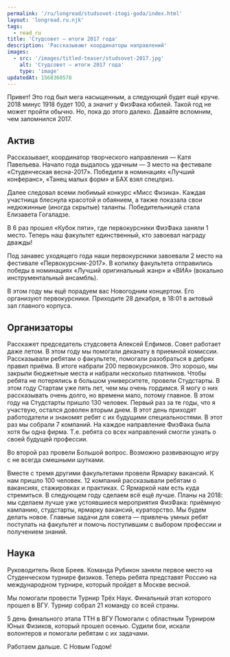 ```yaml
---
permalink: '/ru/longread/studsovet-itogi-goda/index.html'
layout: 'longread.ru.njk'
tags:
  - read_ru
title: 'Студсовет – итоги 2017 года'
description: 'Рассказывают координаторы направлений'
images:
  - src: '/images/titled-teaser/studsovet-2017.jpg'
    alt: 'Студсовет – итоги 2017 года'
    type: 'image'
updatedAt: 1568360578
---
```

Привет! Это год был мега насыщенным, а следующий будет ещё круче. 2018 минус 1918 будет 100, а значит у ФизФака юбилей. Такой год не может пройти обычно. Но, пока до этого далеко. Давайте вспомним, чем запомнился 2017.

Актив
-----

Рассказывает, координатор творческого направления — Катя Павельева. Начало года выдалось удачным — 3 место на фестивале «Студенческая весна-2017». Победили в номинациях «Лучший конферанс», «Танец малых форм» и БАХ взял спецприз.

Далее следовал всеми любимый конкурс «Мисс Физика». Каждая участница блеснула красотой и обаянием, а также показала свои недюжинные (иногда скрытые) таланты. Победительницей стала Елизавета Гогаладзе.

В 6 раз прошел «Кубок пяти», где первокурсники ФизФака заняли 1 место. Теперь наш факультет единственный, кто завоевал награду дважды!

Под занавес уходящего года наши первокурсники завоевали 2 место на фестивале «Первокурсник-2017». В копилку факультета отправились победы в номинациях «Лучший оригинальный жанр» и «ВИА» (вокально инструментальный ансамбль).

В этом году мы ещё порадуем вас Новогодним концертом. Его организуют первокурсники. Приходите 28 декабря, в 18:01 в актовый зал главного корпуса.

Организаторы
------------

Расскажет председатель студсовета Алексей Елфимов. Совет работает даже летом. В этом году мы помогали деканату в приемной комиссии. Рассказывали ребятам о факультете, помогали разобраться в дебрях правил приёма. В итоге набрали 200 первокурсников. Это хорошо, мы закрыли бюджетные места и набрали несколько платников. Чтобы ребята не потерялись в большом университете, провели Студстарты. В этом году Стартам уже пять лет, чем мы очень гордимся. Я могу о них рассказывать очень долго, но времени мало, потому главное. В этом году на Студстарты пришло 130 человек. Первый раз за те годы, что я участвую, остался доволен вторым днем. В этот день приходят работодатели и знакомят ребят с их будущими специальностями. В этот раз мы собрали 7 компаний. На каждое направление ФизФака была хотя бы одна фирма. Т.е. ребята со всех направлений смогли узнать о своей будущей профессии.

Во второй раз провели Большой вопрос. Возможно развивающую игру с не всегда смешными шутками.

Вместе с тремя другими факультетами провели Ярмарку вакансий. К нам пришло 100 человек. 12 компаний рассказывали ребятам о вакансиях, стажировках и практиках. С Ярмаркой нам есть куда стремиться. В следующем году сделаем всё ещё лучше. Планы на 2018: мы сделаем лучше уже устоявшиеся мероприятия ФизФака: приёмную кампанию, студстарты, ярмарку вакансий, кураторство. Мы будем делать новое. Главные задачи для совета — привлечь умных ребят поступать на факультет и помочь поступившим с выбором профессии и получением знаний.

Наука
-----

Руководитель Яков Бреев. Команда Рубикон заняли первое место на Студенческом турнире физиков. Теперь ребята представят Россию на международном турнире, который пройдет в Москве весной.

Мы помогали провести Турнир Трёх Наук. Финальный этап которого прошел в ВГУ. Турнир собрал 21 команду со всей страны.

5 день финального этапа ТТН в ВГУ Помогали с областным Турниром Юных Физиков, который прошел осенью. Судили бои, искали волонтеров и помогали ребятам с их задачами.

Работаем дальше. С Новым Годом!
